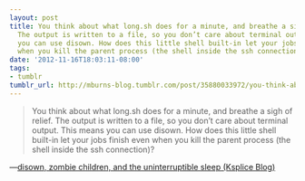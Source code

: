 ```yaml
---
layout: post
title: You think about what long.sh does for a minute, and breathe a sigh of relief.
  The output is written to a file, so you don’t care about terminal output. This means
  you can use disown. How does this little shell built-in let your jobs finish even
  when you kill the parent process (the shell inside the ssh connection)?
date: '2012-11-16T18:03:11-08:00'
tags:
- tumblr
tumblr_url: http://mburns-blog.tumblr.com/post/35880033972/you-think-about-what-longsh-does-for-a-minute
---
```

<blockquote>You think about what long.sh does for a minute, and breathe a sigh of relief. The output is written to a file, so you don&rsquo;t care about terminal output. This means you can use disown. How does this little shell built-in let your jobs finish even when you kill the parent process (the shell inside the ssh connection)?</blockquote>&#8212;<a href="https://blogs.oracle.com/ksplice/entry/disown_zombie_children_and_the">disown, zombie children, and the uninterruptible sleep (Ksplice Blog)</a>
